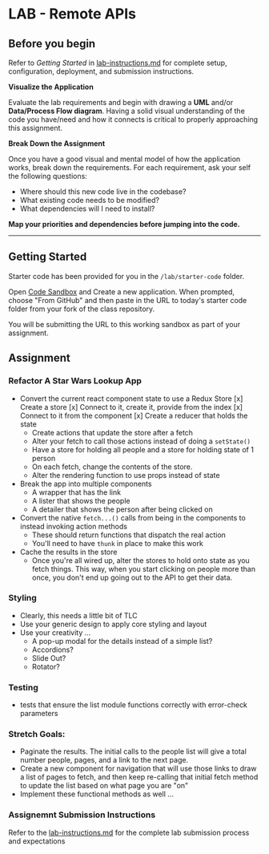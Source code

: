 # LAB - Remote APIs

## Before you begin

Refer to _Getting Started_ in [lab-instructions.md](../../../reference/submission-instructions/labs.md) for complete setup, configuration, deployment, and submission instructions.

**Visualize the Application**

Evaluate the lab requirements and begin with drawing a **UML** and/or **Data/Process Flow diagram**. Having a solid visual understanding of the code you have/need and how it connects is critical to properly approaching this assignment.

**Break Down the Assignment**

Once you have a good visual and mental model of how the application works, break down the requirements. For each requirement, ask your self the following questions:

- Where should this new code live in the codebase?
- What existing code needs to be modified?
- What dependencies will I need to install?

**Map your priorities and dependencies before jumping into the code.**

---

## Getting Started

Starter code has been provided for you in the `/lab/starter-code` folder.

Open [Code Sandbox](http://codesandbox.io) and Create a new application. When prompted, choose "From GitHub" and then paste in the URL to today's starter code folder from your fork of the class repository.

You will be submitting the URL to this working sandbox as part of your assignment.

## Assignment

### Refactor A Star Wars Lookup App

- Convert the current react component state to use a Redux Store
  [x] Create a store
  [x] Connect to it, create it, provide from the index
  [x] Connect to it from the component
  [x] Create a reducer that holds the state
  - Create actions that update the store after a fetch
  - Alter your fetch to call those actions instead of doing a `setState()`
  - Have a store for holding all people and a store for holding state of 1 person
  - On each fetch, change the contents of the store.
  - Alter the rendering function to use props instead of state
- Break the app into multiple components
  - A wrapper that has the link
  - A lister that shows the people
  - A detailer that shows the person after being clicked on
- Convert the native `fetch...()` calls from being in the components to instead invoking action methods
  - These should return functions that dispatch the real action
  - You'll need to have `thunk` in place to make this work
- Cache the results in the store
  - Once you're all wired up, alter the stores to hold onto state as you fetch things. This way, when you start clicking on people more than once, you don't end up going out to the API to get their data.

### Styling

- Clearly, this needs a little bit of TLC
- Use your generic design to apply core styling and layout
- Use your creativity ...
  - A pop-up modal for the details instead of a simple list?
  - Accordions?
  - Slide Out?
  - Rotator?

### Testing

- tests that ensure the list module functions correctly with error-check parameters

### Stretch Goals:

- Paginate the results. The initial calls to the people list will give a total number people, pages, and a link to the next page.
- Create a new component for navigation that will use those links to draw a list of pages to fetch, and then keep re-calling that initial fetch method to update the list based on what page you are "on"
- Implement these functional methods as well ...

### Assignemnt Submission Instructions

Refer to the [lab-instructions.md](../../../reference/submission-instructions/labs.md) for the complete lab submission process and expectations
